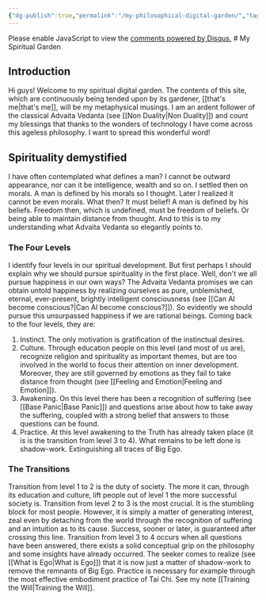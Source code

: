 ```yaml
---
{"dg-publish":true,"permalink":"/my-philosophical-digital-garden/","tags":["gardenEntry"],"created":"","updated":""}
---
```



<!-- Google tag (gtag.js) --> <script async src="https://www.googletagmanager.com/gtag/js?id=G-016LPJM6XZ"></script> <script> window.dataLayer = window.dataLayer || []; function gtag(){dataLayer.push(arguments);} gtag('js', new Date()); gtag('config', 'G-016LPJM6XZ'); </script>

<div id="disqus_thread"></div>
<script>
    /**
    *  RECOMMENDED CONFIGURATION VARIABLES: EDIT AND UNCOMMENT THE SECTION BELOW TO INSERT DYNAMIC VALUES FROM YOUR PLATFORM OR CMS.
    *  LEARN WHY DEFINING THESE VARIABLES IS IMPORTANT: https://disqus.com/admin/universalcode/#configuration-variables    */
    /*
    var disqus_config = function () {
    this.page.url = PAGE_URL;  // Replace PAGE_URL with your page's canonical URL variable
    this.page.identifier = PAGE_IDENTIFIER; // Replace PAGE_IDENTIFIER with your page's unique identifier variable
    };
    */
    (function() { // DON'T EDIT BELOW THIS LINE
    var d = document, s = d.createElement('script');
    s.src = 'https://www-spiritual-garden-com.disqus.com/embed.js';
    s.setAttribute('data-timestamp', +new Date());
    (d.head || d.body).appendChild(s);
    })();
</script>
<noscript>Please enable JavaScript to view the <a href="https://disqus.com/?ref_noscript">comments powered by Disqus.</a></noscript>
# My Spiritual Garden

## Introduction
Hi guys! Welcome to my spiritual digital garden. The contents of this site, which are continuously being tended upon by its gardener, [[that's me\|that's me]], will be my metaphysical musings. I am an ardent follower of the classical Advaita Vedanta (see [[Non Duality\|Non Duality]]) and count my blessings that thanks to the wonders of technology I have come across this ageless philosophy.
I want to spread this wonderful word!

## Spirituality demystified
I have often contemplated what defines a man? I cannot be outward appearance, nor can it be intelligence, wealth and so on. I settled then on morals. A man is defined by his morals so I thought. Later I realized it cannot be even morals. What then? It must belief! A man is defined by his beliefs. Freedom then, which is undefined, must be freedom of beliefs. Or being able to maintain distance from thought. And to this is to my understanding what Advaita Vedanta so elegantly points to.

### The Four Levels
I identify four levels in our spiritual development. But first perhaps I should explain why we should pursue spirituality in the first place. Well, don't we all pursue happiness in our own ways? The Advaita Vedanta promises we can obtain untold happiness by realizing ourselves as pure, unblemished, eternal, ever-present, brightly intelligent consciousness (see [[Can AI become conscious?\|Can AI become conscious?]]).
So evidently we should pursue this unsurpassed happiness if we are rational beings.
Coming back to the four levels, they are:
1. Instinct. The only motivation is gratification of the instinctual desires.
2. Culture. Through education people on this level (and most of us are), recognize religion and spirituality as important themes, but are too involved in the world to focus their attention on inner development. Moreover, they are still governed by emotions as they fail to take distance from thought (see [[Feeling and Emotion\|Feeling and Emotion]]).
3. Awakening. On this level there has been a recognition of suffering (see [[Base Panic\|Base Panic]]) and questions arise about how to take away the suffering, coupled with a strong belief that answers to those questions can be found.
4. Practice. At this level awakening to the Truth has already taken place (it is is the transition from level 3 to 4). What remains to be left done is shadow-work. Extinguishing all traces of Big Ego. 

### The Transitions

Transition from level 1 to 2 is the duty of society. The more it can, through its education and culture, lift people out of level 1 the more successful society is.
Transition from level 2 to 3 is the most crucial. It is the stumbling block for most people. However, it is simply a matter of generating interest, zeal even by detaching from the world through the recognition of suffering and an intuition as to its cause. Success, sooner or later, is guaranteed after crossing this line.
Transition from level 3 to 4 occurs when all questions have been answered, there exists a solid conceptual grip on the philosophy and some insights have already occurred. The seeker comes to realize (see [[What is Ego\|What is Ego]]) that it is now just a matter of shadow-work to remove the remnants of Big Ego. Practice is necessary for example through the most effective embodiment practice of Tai Chi. See my note [[Training the Will\|Training the Will]].

<script id="dsq-count-scr" src="//www-spiritual-garden-com.disqus.com/count.js" async></script>